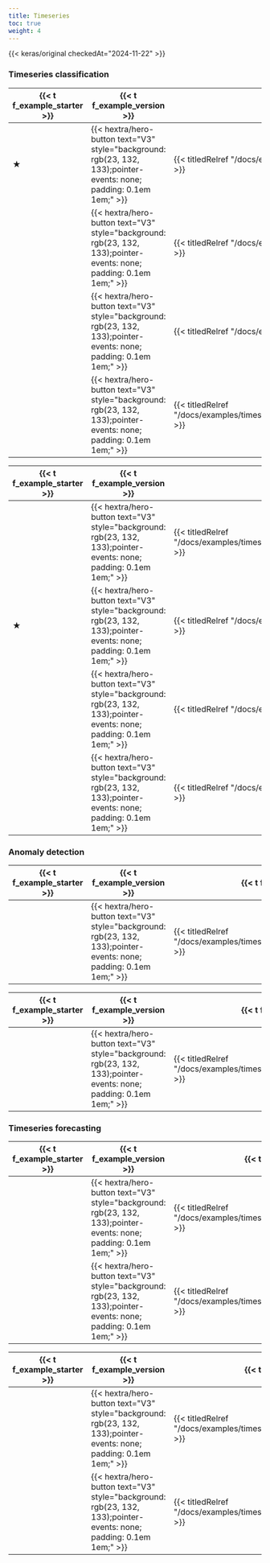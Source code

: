 ```yaml
---
title: Timeseries
toc: true
weight: 4
---
```


{{< keras/original checkedAt="2024-11-22" >}}

### Timeseries classification

| {{< t f_example_starter >}} | {{< t f_example_version >}}                                                                                          | {{< t f_example_title >}}                                                                              | {{< t f_example_date_created >}} | {{< t f_example_last_modified >}} |
| --------------------------- | -------------------------------------------------------------------------------------------------------------------- | ------------------------------------------------------------------------------------------------------ | -------------------------------- | --------------------------------- |
| ★                           | {{< hextra/hero-button text="V3" style="background: rgb(23, 132, 133);pointer-events: none; padding: 0.1em 1em;" >}} | {{< titledRelref "/docs/examples/timeseries/timeseries_classification_from_scratch" >}}                | 2020/07/21                       | 2023/11/10                        |
|                             | {{< hextra/hero-button text="V3" style="background: rgb(23, 132, 133);pointer-events: none; padding: 0.1em 1em;" >}} | {{< titledRelref "/docs/examples/timeseries/timeseries_classification_transformer" >}}                 | 2021/06/25                       | 2021/08/05                        |
|                             | {{< hextra/hero-button text="V3" style="background: rgb(23, 132, 133);pointer-events: none; padding: 0.1em 1em;" >}} | {{< titledRelref "/docs/examples/timeseries/eeg_signal_classification" >}}                             | 2022/11/03                       | 2022/11/05                        |
|                             | {{< hextra/hero-button text="V3" style="background: rgb(23, 132, 133);pointer-events: none; padding: 0.1em 1em;" >}} | {{< titledRelref "/docs/examples/timeseries/event_classification_for_payment_card_fraud_detection" >}} | 2024/02/01                       | 2024/02/01                        |

| {{< t f_example_starter >}} | {{< t f_example_version >}}                                                                                          | {{< t f_example_title >}}                                                                              | {{< t f_example_date_created >}} | {{< t f_example_last_modified >}} ▼ |
| --------------------------- | -------------------------------------------------------------------------------------------------------------------- | ------------------------------------------------------------------------------------------------------ | -------------------------------- | ----------------------------------- |
|                             | {{< hextra/hero-button text="V3" style="background: rgb(23, 132, 133);pointer-events: none; padding: 0.1em 1em;" >}} | {{< titledRelref "/docs/examples/timeseries/event_classification_for_payment_card_fraud_detection" >}} | 2024/02/01                       | 2024/02/01                          |
| ★                           | {{< hextra/hero-button text="V3" style="background: rgb(23, 132, 133);pointer-events: none; padding: 0.1em 1em;" >}} | {{< titledRelref "/docs/examples/timeseries/timeseries_classification_from_scratch" >}}                | 2020/07/21                       | 2023/11/10                          |
|                             | {{< hextra/hero-button text="V3" style="background: rgb(23, 132, 133);pointer-events: none; padding: 0.1em 1em;" >}} | {{< titledRelref "/docs/examples/timeseries/eeg_signal_classification" >}}                             | 2022/11/03                       | 2022/11/05                          |
|                             | {{< hextra/hero-button text="V3" style="background: rgb(23, 132, 133);pointer-events: none; padding: 0.1em 1em;" >}} | {{< titledRelref "/docs/examples/timeseries/timeseries_classification_transformer" >}}                 | 2021/06/25                       | 2021/08/05                          |

### Anomaly detection

| {{< t f_example_starter >}} | {{< t f_example_version >}}                                                                                          | {{< t f_example_title >}}                                                     | {{< t f_example_date_created >}} | {{< t f_example_last_modified >}} |
| --------------------------- | -------------------------------------------------------------------------------------------------------------------- | ----------------------------------------------------------------------------- | -------------------------------- | --------------------------------- |
|                             | {{< hextra/hero-button text="V3" style="background: rgb(23, 132, 133);pointer-events: none; padding: 0.1em 1em;" >}} | {{< titledRelref "/docs/examples/timeseries/timeseries_anomaly_detection" >}} | 2020/05/31                       | 2020/05/31                        |

| {{< t f_example_starter >}} | {{< t f_example_version >}}                                                                                          | {{< t f_example_title >}}                                                     | {{< t f_example_date_created >}} | {{< t f_example_last_modified >}} ▼ |
| --------------------------- | -------------------------------------------------------------------------------------------------------------------- | ----------------------------------------------------------------------------- | -------------------------------- | ----------------------------------- |
|                             | {{< hextra/hero-button text="V3" style="background: rgb(23, 132, 133);pointer-events: none; padding: 0.1em 1em;" >}} | {{< titledRelref "/docs/examples/timeseries/timeseries_anomaly_detection" >}} | 2020/05/31                       | 2020/05/31                          |

### Timeseries forecasting

| {{< t f_example_starter >}} | {{< t f_example_version >}}                                                                                          | {{< t f_example_title >}}                                                       | {{< t f_example_date_created >}} | {{< t f_example_last_modified >}} |
| --------------------------- | -------------------------------------------------------------------------------------------------------------------- | ------------------------------------------------------------------------------- | -------------------------------- | --------------------------------- |
|                             | {{< hextra/hero-button text="V3" style="background: rgb(23, 132, 133);pointer-events: none; padding: 0.1em 1em;" >}} | {{< titledRelref "/docs/examples/timeseries/timeseries_traffic_forecasting" >}} | 2021/12/28                       | 2023/11/22                        |
|                             | {{< hextra/hero-button text="V3" style="background: rgb(23, 132, 133);pointer-events: none; padding: 0.1em 1em;" >}} | {{< titledRelref "/docs/examples/timeseries/timeseries_weather_forecasting" >}} | 2020/06/23                       | 2023/11/22                        |

| {{< t f_example_starter >}} | {{< t f_example_version >}}                                                                                          | {{< t f_example_title >}}                                                       | {{< t f_example_date_created >}} | {{< t f_example_last_modified >}} ▼ |
| --------------------------- | -------------------------------------------------------------------------------------------------------------------- | ------------------------------------------------------------------------------- | -------------------------------- | ----------------------------------- |
|                             | {{< hextra/hero-button text="V3" style="background: rgb(23, 132, 133);pointer-events: none; padding: 0.1em 1em;" >}} | {{< titledRelref "/docs/examples/timeseries/timeseries_traffic_forecasting" >}} | 2021/12/28                       | 2023/11/22                          |
|                             | {{< hextra/hero-button text="V3" style="background: rgb(23, 132, 133);pointer-events: none; padding: 0.1em 1em;" >}} | {{< titledRelref "/docs/examples/timeseries/timeseries_weather_forecasting" >}} | 2020/06/23                       | 2023/11/22                          |
